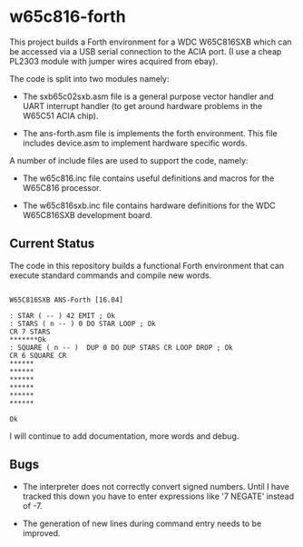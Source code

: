 # w65c816-forth

This project builds a Forth environment for a WDC W65C816SXB which can be
accessed via a USB serial connection to the ACIA port. (I use a cheap PL2303
module with jumper wires acquired from ebay).

The code is split into two modules namely:

- The sxb65c02sxb.asm file is a general purpose vector handler and UART
  interrupt handler (to get around hardware problems in the W65C51 ACIA chip).

- The ans-forth.asm file is implements the forth environment. This file includes
  device.asm to implement hardware specific words.

A number of include files are used to support the code, namely:

- The w65c816.inc file contains useful definitions and macros for the W65C816
  processor.
  
- The w65c816sxb.inc file contains hardware definitions for the WDC W65C816SXB
  development board.

## Current Status

The code in this repository builds a functional Forth environment that can
execute standard commands and compile new words.

```

W65C816SXB ANS-Forth [16.04]

: STAR ( -- ) 42 EMIT ; Ok
: STARS ( n -- ) 0 DO STAR LOOP ; Ok
CR 7 STARS
*******Ok
: SQUARE ( n -- )  DUP 0 DO DUP STARS CR LOOP DROP ; Ok
CR 6 SQUARE CR
******
******
******
******
******
******

Ok
```

I will continue to add documentation, more words and debug.

## Bugs

- The interpreter does not correctly convert signed numbers. Until I have tracked
  this down you have to enter expressions like '7 NEGATE' instead of -7.

- The generation of new lines during command entry needs to be improved.
